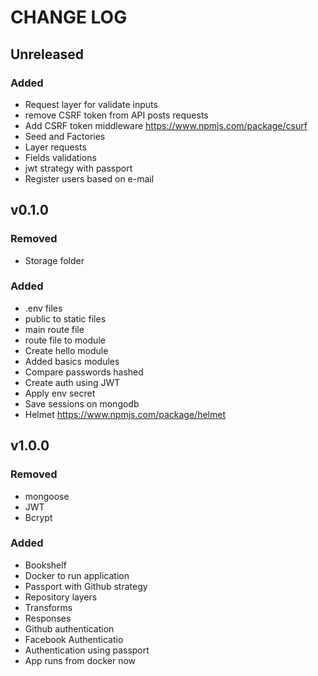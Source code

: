 # CHANGE LOG

## Unreleased
### Added
- Request layer for validate inputs
- remove CSRF token from API posts requests
- Add CSRF token middleware https://www.npmjs.com/package/csurf
- Seed and Factories
- Layer requests
- Fields validations
- jwt strategy with passport
- Register users based on e-mail

## v0.1.0
### Removed
- Storage folder

### Added
- .env files
- public to static files
- main route file
- route file to module
- Create hello module
- Added basics modules
- Compare passwords hashed
- Create auth using JWT
- Apply env secret
- Save sessions on mongodb
- Helmet https://www.npmjs.com/package/helmet

## v1.0.0
### Removed
- mongoose
- JWT
- Bcrypt

### Added
- Bookshelf
- Docker to run application
- Passport with Github strategy
- Repository layers
- Transforms
- Responses
- Github authentication
- Facebook Authenticatio
- Authentication using passport
- App runs from docker now
